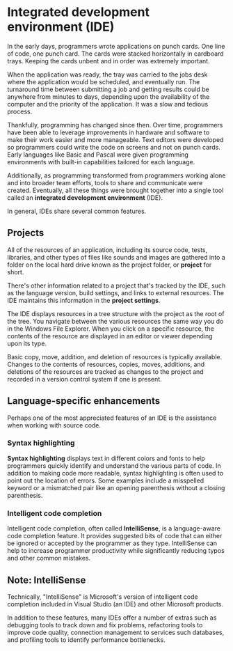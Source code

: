 # Integrated development environment (IDE)

In the early days, programmers wrote applications on punch cards. One line of code, one punch card. The cards were stacked horizontally in cardboard trays. Keeping the cards unbent and in order was extremely important.

When the application was ready, the tray was carried to the jobs desk where the application would be scheduled, and eventually run. The turnaround time between submitting a job and getting results could be anywhere from minutes to days, depending upon the availability of the computer and the priority of the application. It was a slow and tedious process.

Thankfully, programming has changed since then. Over time, programmers have been able to leverage improvements in hardware and software to make their work easier and more manageable. Text editors were developed so programmers could write the code on screens and not on punch cards. Early languages like Basic and Pascal were given programming environments with built-in capabilities tailored for each language.

Additionally, as programming transformed from programmers working alone and into broader team efforts, tools to share and communicate were created. Eventually, all these things were brought together into a single tool called an **integrated development environment** (IDE).

In general, IDEs share several common features.

## Projects
All of the resources of an application, including its source code, tests, libraries, and other types of files like sounds and images are gathered into a folder on the local hard drive known as the project folder, or **project** for short.

There's other information related to a project that's tracked by the IDE, such as the language version, build settings, and links to external resources. The IDE maintains this information in the **project settings**.

The IDE displays resources in a tree structure with the project as the root of the tree. You navigate between the various resources the same way you do in the Windows File Explorer. When you click on a specific resource, the contents of the resource are displayed in an editor or viewer depending upon its type.

Basic copy, move, addition, and deletion of resources is typically available. Changes to the contents of resources, copies, moves, additions, and deletions of the resources are tracked as changes to the project and recorded in a version control system if one is present.

## Language-specific enhancements
Perhaps one of the most appreciated features of an IDE is the assistance when working with source code.

### Syntax highlighting
**Syntax highlighting** displays text in different colors and fonts to help programmers quickly identify and understand the various parts of code. In addition to making code more readable, syntax highlighting is often used to point out the location of errors. Some examples include a misspelled keyword or a mismatched pair like an opening parenthesis without a closing parenthesis.

### Intelligent code completion
Intelligent code completion, often called **IntelliSense**, is a language-aware code completion feature. It provides suggested bits of code that can either be ignored or accepted by the programmer as they type. IntelliSense can help to increase programmer productivity while significantly reducing typos and other common mistakes.

## Note: IntelliSense
Technically, "IntelliSense" is Microsoft's version of intelligent code completion included in Visual Studio (an IDE) and other Microsoft products.

In addition to these features, many IDEs offer a number of extras such as debugging tools to track down and fix problems, refactoring tools to improve code quality, connection management to services such databases, and profiling tools to identify performance bottlenecks.